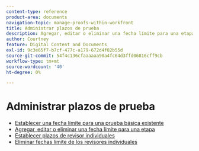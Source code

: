 ```yaml
---
content-type: reference
product-area: documents
navigation-topic: manage-proofs-within-workfront
title: Administrar plazos de prueba
description: Agregar, editar o eliminar una fecha límite para una etapa
author: Courtney
feature: Digital Content and Documents
exl-id: 9c3e65f7-b7cf-477c-a179-672d4f82b55d
source-git-commit: 54f4c136cfaaaaaa90a4fc64d3ffd06816cff9cb
workflow-type: tm+mt
source-wordcount: '40'
ht-degree: 0%

---
```


# Administrar plazos de prueba

* [Establecer una fecha límite para una prueba básica existente](../../../../review-and-approve-work/proofing/managing-proofs-within-workfront/manage-proof-deadlines/set-deadline-basic-proof.md)
* [Agregar, editar o eliminar una fecha límite para una etapa](../../../../review-and-approve-work/proofing/managing-proofs-within-workfront/manage-proof-deadlines/add-edit-delete-deadline.md)
* [Establecer plazos de revisor individuales](../../../../review-and-approve-work/proofing/managing-proofs-within-workfront/manage-proof-deadlines/set-individual-deadlines.md)
* [Eliminar fechas límite de los revisores individuales](../../../../review-and-approve-work/proofing/managing-proofs-within-workfront/manage-proof-deadlines/remove-individual-deadlines.md)
